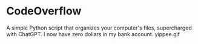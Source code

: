 # CodeOverflow
 
A simple Python script that organizes your computer's files, supercharged with ChatGPT. I now have zero dollars in my bank account.
yippee.gif